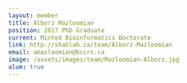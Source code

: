 ```yaml
---
layout: member
title: Alborz Mazloomian
position: 2017 PhD Graduate
current: Minted Bioinformatics Doctorate
link: http://shahlab.ca/team/Alborz-Mazloomian
email: amazloomian@bccrc.ca
image: /assets/images/team/Mazloomian-Alborz.jpg
alum: true
---
```

